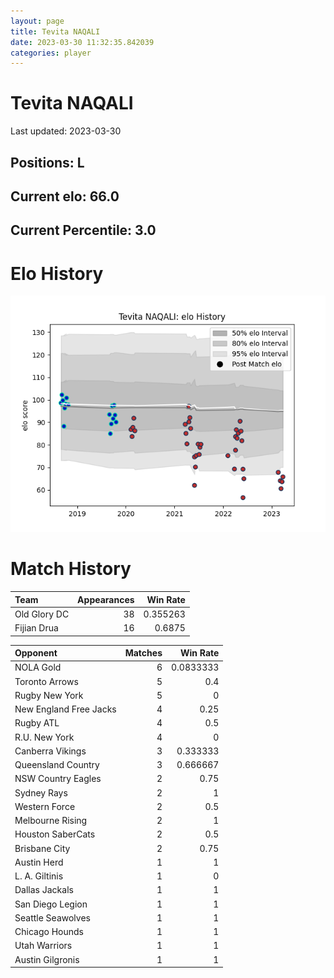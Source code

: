 ```yaml
---  
layout: page  
title: Tevita NAQALI  
date: 2023-03-30 11:32:35.842039  
categories: player  
---
```

# Tevita NAQALI


Last updated: 2023-03-30
## Positions: L

## Current elo: 66.0

## Current Percentile: 3.0

# Elo History


![elo history](history_TevitaNAQALI.png)
# Match History


| Team         |   Appearances |   Win Rate |
|:-------------|--------------:|-----------:|
| Old Glory DC |            38 |   0.355263 |
| Fijian Drua  |            16 |   0.6875   |

| Opponent               |   Matches |   Win Rate |
|:-----------------------|----------:|-----------:|
| NOLA Gold              |         6 |  0.0833333 |
| Toronto Arrows         |         5 |  0.4       |
| Rugby New York         |         5 |  0         |
| New England Free Jacks |         4 |  0.25      |
| Rugby ATL              |         4 |  0.5       |
| R.U. New York          |         4 |  0         |
| Canberra Vikings       |         3 |  0.333333  |
| Queensland Country     |         3 |  0.666667  |
| NSW Country Eagles     |         2 |  0.75      |
| Sydney Rays            |         2 |  1         |
| Western Force          |         2 |  0.5       |
| Melbourne Rising       |         2 |  1         |
| Houston SaberCats      |         2 |  0.5       |
| Brisbane City          |         2 |  0.75      |
| Austin Herd            |         1 |  1         |
| L. A. Giltinis         |         1 |  0         |
| Dallas Jackals         |         1 |  1         |
| San Diego Legion       |         1 |  1         |
| Seattle Seawolves      |         1 |  1         |
| Chicago Hounds         |         1 |  1         |
| Utah Warriors          |         1 |  1         |
| Austin Gilgronis       |         1 |  1         |